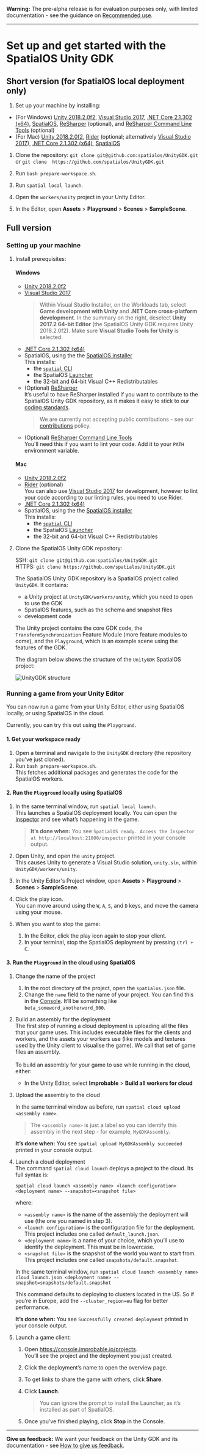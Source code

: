 **Warning:** The pre-alpha release is for evaluation purposes only, with limited documentation - see the guidance on [Recommended use](../README.md#recommended-use).

-----

# Set up and get started with the SpatialOS Unity GDK

## Short version (for SpatialOS local deployment only)

1. Set up your machine by installing: 
* (For Windows) [Unity 2018.2.0f2](https://unity3d.com/get-unity/download/archive), [Visual Studio 2017](https://www.visualstudio.com/downloads/), [.NET Core 2.1.302 (x64)](https://www.microsoft.com/net/download/), [SpatialOS](https://console.improbable.io/installer/download/stable/latest/win), [ReSharper](https://www.jetbrains.com/resharper/) (optional), and [ReSharper Command Line Tools](https://www.jetbrains.com/resharper/download/index.html#section=resharper-clt) (optional)
* (For Mac) [Unity 2018.2.0f2](https://unity3d.com/get-unity/download/archive), [Rider](https://www.jetbrains.com/rider/) (optional; alternatively [Visual Studio 2017](https://www.visualstudio.com/downloads/)), [.NET Core 2.1.302 (x64)](https://www.microsoft.com/net/download/), [SpatialOS](https://console.improbable.io/installer/download/stable/latest/win)


1. Clone the repository: `git clone git@github.com:spatialos/UnityGDK.git`  or `git clone  https://github.com/spatialos/UnityGDK.git`

2. Run `bash prepare-workspace.sh`.

1. Run `spatial local launch`.

1. Open the `workers/unity` project in your Unity Editor.

1. In the Editor, open **Assets** > **Playground** > **Scenes** > **SampleScene**.

## Full version

### Setting up your machine

1. Install prerequisites:

    #### Windows

	- [Unity 2018.2.0f2](https://unity3d.com/get-unity/download/archive)
	- [Visual Studio 2017](https://www.visualstudio.com/downloads/)
	    > Within Visual Studio Installer, on the Workloads tab, select **Game development with Unity** and **.NET Core cross-platform development**. In the summary on the right, deselect **Unity 2017.2 64-bit Editor** (the SpatialOS Unity GDK requires Unity 2018.2.0f2). Make sure **Visual Studio Tools for Unity** is selected.
    - [.NET Core 2.1.302 (x64)](https://www.microsoft.com/net/download/)
	- SpatialOS, using the the [SpatialOS installer](https://console.improbable.io/installer/download/stable/latest/win)
	<br>This installs:
		- the [`spatial` CLI](https://docs.improbable.io/reference/13.0/shared/spatial-cli-introduction)
		- the SpatialOS [Launcher](https://docs.improbable.io/reference/13.0/shared/operate/launcher)
		- the 32-bit and 64-bit Visual C++ Redistributables
	- (Optional) [ReSharper](https://www.jetbrains.com/resharper/)
	<br>It’s useful to have ReSharper installed if you want to contribute to the SpatialOS Unity GDK repository, as it makes it easy to stick to our [coding standards](contributions/unity-gdk-coding-standards.md).
		> We are currently not accepting public contributions - see our [contributions](../.github/CONTRIBUTING.md) policy.
    - (Optional) [ReSharper Command Line Tools](https://www.jetbrains.com/resharper/download/index.html#section=resharper-clt)
    <br> You'll need this if you want to lint your code. Add it to your `PATH` environment variable.

    #### Mac

	- [Unity 2018.2.0f2](https://unity3d.com/get-unity/download/archive)
    - [Rider](https://www.jetbrains.com/rider/) (optional)
      <br>You can also use [Visual Studio 2017](https://www.visualstudio.com/downloads/) for development, however to lint your code according to our linting rules, you need to use Rider.
    - [.NET Core 2.1.302 (x64)](https://www.microsoft.com/net/download/)
	- SpatialOS, using the the [SpatialOS installer](https://console.improbable.io/installer/download/stable/latest/mac)
	<br>This installs:
		- the [`spatial` CLI](https://docs.improbable.io/reference/13.0/shared/spatial-cli-introduction)
		- the SpatialOS [Launcher](https://docs.improbable.io/reference/13.0/shared/operate/launcher)
		- the 32-bit and 64-bit Visual C++ Redistributables

1. Clone the SpatialOS Unity GDK repository:

	SSH: `git clone git@github.com:spatialos/UnityGDK.git`
    <br>HTTPS: `git clone https://github.com/spatialos/UnityGDK.git`

    The SpatialOS Unity GDK repository is a SpatialOS project called `UnityGDK`. It contains:
    - a Unity project at `UnityGDK/workers/unity`, which you need to open to use the GDK
    - SpatialOS features, such as the schema and snapshot files
    - development code

    The Unity project contains the core GDK code, the `TransformSynchronization` Feature Module (more feature modules to come), and the `Playground`, which is an example scene using the features of the GDK.

    The diagram below shows the structure of the `UnityGDK` SpatialOS project:

	![UnityGDK structure](assets/UnityGDK-structure.png)

### Running a game from your Unity Editor

You can now run a game from your Unity Editor, either using SpatialOS locally, or using SpatialOS in the cloud.

Currently, you can try this out using the `Playground`.

#### 1. Get your workspace ready

1. Open a terminal and navigate to the `UnityGDK` directory (the repository you’ve just cloned).
1. Run `bash prepare-workspace.sh`.
<br>This fetches additional packages and generates the code for the SpatialOS workers.

#### 2. Run the `Playground` locally using SpatialOS

1. In the same terminal window, run `spatial local launch`.
<br>This launches a SpatialOS deployment locally. You can open the [Inspector](https://docs.improbable.io/reference/13.0/shared/glossary#inspector) and see what’s happening in the game.
    > **It’s done when:** You see `SpatialOS ready. Access the Inspector at http://localhost:21000/inspector` printed in your console output.

1. Open Unity, and open the `unity` project.
<br>This causes Unity to generate a Visual Studio solution, `unity.sln`, within `UnityGDK/workers/unity`.

1. In the Unity Editor's Project window, open **Assets** > **Playground** > **Scenes** > **SampleScene**.

1. Click the play icon.
<br>You can move around using the `W`, `A`, `S`, and `D` keys, and move the camera using your mouse.

1. When you want to stop the game:
    1. In the Editor, click the play icon again to stop your client.
    1. In your terminal, stop the SpatialOS deployment by pressing `Ctrl + C`.

#### 3. Run the `Playground` in the cloud using SpatialOS

1. Change the name of the project

    1. In the root directory of the project, open the `spatialos.json` file.
    1. Change the `name` field to the name of your project. You can find this in the [Console](https://console.improbable.io). It’ll be something like `beta_someword_anotherword_000`.

1. Build an assembly for the deployment
<br>The first step of running a cloud deployment is uploading all the files that your game uses. This includes executable files for the clients and workers, and the assets your workers use (like models and textures used by the Unity client to visualise the game). We call that set of game files an assembly.
<br><br> To build an assembly for your game to use while running in the cloud, either:
    - In the Unity Editor, select **Improbable** > **Build all workers for cloud**

1. Upload the assembly to the cloud

    In the same terminal window as before, run `spatial cloud upload <assembly name>`.
    > The `<assembly name>` is just a label so you can identify this assembly in the next step - for example, `MyGDKAssembly`.

     **It’s done when:** You see `spatial upload MyGDKAssembly succeeded` printed in your console output.

1. Launch a cloud deployment
<br>The command `spatial cloud launch` deploys a project to the cloud. Its full syntax is:

    `spatial cloud launch <assembly name> <launch configuration> <deployment name> --snapshot=<snapshot file>`

    where:

    - `<assembly name>` is the name of the assembly the deployment will use (the one you named in step 3).
    - `<launch configuration>` is the configuration file for the deployment. This project includes one called `default_launch.json`.
    - `<deployment name>` is a name of your choice, which you’ll use to identify the deployment. This must be in lowercase.
    - `<snapshot file>` is the snapshot of the world you want to start from. This project includes one called `snapshots/default.snapshot`.

    In the same terminal window, run `spatial cloud launch <assembly name> cloud_launch.json <deployment name> --snapshot=snapshots/default.snapshot`

    This command defaults to deploying to clusters located in the US. So if you’re in Europe, add the `--cluster_region=eu` flag for better performance.

    **It’s done when:** You see `Successfully created deployment` printed in your console output.


1. Launch a game client:
    1. Open https://console.improbable.io/projects.
    <br>You’ll see the project and the deployment you just created.

    1. Click the deployment’s name to open the overview page.

    1. To get links to share the game with others, click **Share**.

    1. Click **Launch**.
        > You can ignore the prompt to install the Launcher, as it’s installed as part of SpatialOS.

    1. Once you’ve finished playing, click **Stop** in the Console.

----
**Give us feedback:** We want your feedback on the Unity GDK and its documentation  - see [How to give us feedback](../README.md#give-us-feedback).
